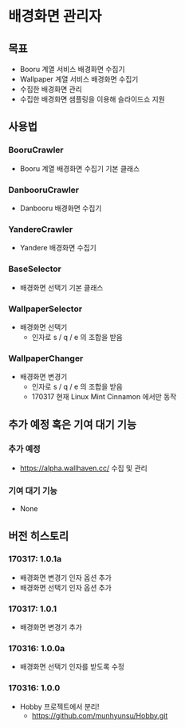 # 배경화면 관리자

## 목표
- Booru 계열 서비스 배경화면 수집기
- Wallpaper 계열 서비스 배경화면 수집기
- 수집한 배경화면 관리
- 수집한 배경화면 샘플링을 이용해 슬라이드쇼 지원

## 사용법

### BooruCrawler
- Booru 계열 배경화면 수집기 기본 클래스

### DanbooruCrawler
- Danbooru 배경화면 수집기

### YandereCrawler
- Yandere 배경화면 수집기

### BaseSelector
- 배경화면 선택기 기본 클래스

### WallpaperSelector
- 배경화면 선택기
  - 인자로 s / q / e 의 조합을 받음

### WallpaperChanger
- 배경화면 변경기
  - 인자로 s / q / e 의 조합을 받음
  - 170317 현재 Linux Mint Cinnamon 에서만 동작

## 추가 예정 혹은 기여 대기 기능

### 추가 예정
- https://alpha.wallhaven.cc/ 수집 및 관리

### 기여 대기 기능
- None

## 버전 히스토리

### 170317: 1.0.1a
- 배경화면 변경기 인자 옵션 추가
- 배경화면 선택기 인자 옵션 추가

### 170317: 1.0.1
- 배경화면 변경기 추가

### 170316: 1.0.0a
- 배경화면 선택기 인자를 받도록 수정

### 170316: 1.0.0
- Hobby 프로젝트에서 분리!
  - https://github.com/munhyunsu/Hobby.git
